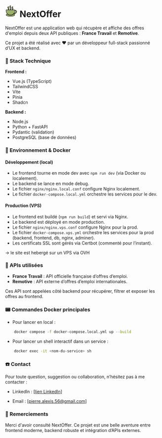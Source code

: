 # <img src="./frontend/public/favicon.ico" width="40"> NextOffer

NextOffer est une application web qui récupère et affiche des offres d'emploi depuis deux API publiques : **France Travail** et **Remotive**.

Ce projet a été réalisé avec ❤️ par un développeur full-stack passionné d’UX et backend.

### 🤖 Stack Technique

**Frontend :**

- Vue.js (TypeScript)
- TailwindCSS
- Vite
- Pinia
- Shadcn

**Backend :**

- Node.js
- Python + FastAPI
- Pydantic (validation)
- PostgreSQL (base de données)

### 🐋 Environnement & Docker

#### Développement (local)

- Le frontend tourne en mode dev avec `npm run dev` (via Docker ou localement).
- Le backend se lance en mode debug.
- Le fichier `nginx/nginx.local.conf` configure Nginx localement.
- Le fichier `docker-compose.local.yml` orchestre les services pour le dev.

#### Production (VPS)

- Le frontend est buildé (`npm run build`) et servi via Nginx.
- Le backend est déployé en mode production.
- Le fichier `nginx/nginx.vps.conf` configure Nginx pour la prod.
- Le fichier `docker-compose.vps.yml` orchestre les services pour la prod (backend, frontend, db, nginx, adminer).
- Les certificats SSL sont gérés via Certbot (commenté pour l’instant).

&rarr; le site est hebergé sur un VPS via OVH

### 🌁 APIs utilisées

- **France Travail** : API officielle française d’offres d’emploi.
- **Remotive** : API externe d’offres d’emploi internationales.

Ces API sont appelées côté backend pour récupérer, filtrer et exposer les offres au frontend.

### 📟 Commandes Docker principales

- Pour lancer en local :

```bash
    docker compose -f docker-compose.local.yml up --build
```

- Pour lancer un shell interactif dans un service :

```bash
    docker exec -it <nom-du-service> sh
```

### ☎️ Contact

Pour toute question, suggestion ou collaboration, n’hésitez pas à me contacter :

- LinkedIn : [[lien LinkedIn](https://www.linkedin.com/in/pierre-alexis-foy/)]

- Email : [pierre.alexis.56@gmail.com]

### 🙌 Remerciements

Merci d'avoir consulté NextOffer. Ce projet est une belle aventure entre frontend moderne, backend robuste et intégration d’APIs externes.
